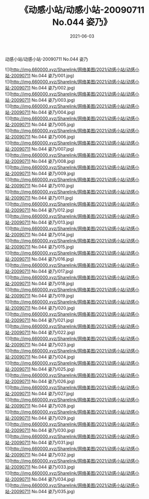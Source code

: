 ﻿---
layout: post
title:  《动感小站/动感小站-20090711 No.044 姿乃》
date:   2021-06-03
img: http://img.660000.xyz/Sharelink/网络美图/2021/动感小站/动感小站-20090711 No.044 姿乃/000.jpg
categories: [美女, 清纯, 唯美]
---

动感小站/动感小站-20090711 No.044 姿乃

 ![](http://img.660000.xyz/Sharelink/网络美图/2021/动感小站/动感小站-20090711 No.044 姿乃/001.jpg) <br>![](http://img.660000.xyz/Sharelink/网络美图/2021/动感小站/动感小站-20090711 No.044 姿乃/002.jpg) <br>![](http://img.660000.xyz/Sharelink/网络美图/2021/动感小站/动感小站-20090711 No.044 姿乃/003.jpg) <br>![](http://img.660000.xyz/Sharelink/网络美图/2021/动感小站/动感小站-20090711 No.044 姿乃/004.jpg) <br>![](http://img.660000.xyz/Sharelink/网络美图/2021/动感小站/动感小站-20090711 No.044 姿乃/005.jpg) <br>![](http://img.660000.xyz/Sharelink/网络美图/2021/动感小站/动感小站-20090711 No.044 姿乃/006.jpg) <br>![](http://img.660000.xyz/Sharelink/网络美图/2021/动感小站/动感小站-20090711 No.044 姿乃/007.jpg) <br>![](http://img.660000.xyz/Sharelink/网络美图/2021/动感小站/动感小站-20090711 No.044 姿乃/008.jpg) <br>![](http://img.660000.xyz/Sharelink/网络美图/2021/动感小站/动感小站-20090711 No.044 姿乃/009.jpg) <br>![](http://img.660000.xyz/Sharelink/网络美图/2021/动感小站/动感小站-20090711 No.044 姿乃/010.jpg) <br>![](http://img.660000.xyz/Sharelink/网络美图/2021/动感小站/动感小站-20090711 No.044 姿乃/011.jpg) <br>![](http://img.660000.xyz/Sharelink/网络美图/2021/动感小站/动感小站-20090711 No.044 姿乃/012.jpg) <br>![](http://img.660000.xyz/Sharelink/网络美图/2021/动感小站/动感小站-20090711 No.044 姿乃/013.jpg) <br>![](http://img.660000.xyz/Sharelink/网络美图/2021/动感小站/动感小站-20090711 No.044 姿乃/014.jpg) <br>![](http://img.660000.xyz/Sharelink/网络美图/2021/动感小站/动感小站-20090711 No.044 姿乃/015.jpg) <br>![](http://img.660000.xyz/Sharelink/网络美图/2021/动感小站/动感小站-20090711 No.044 姿乃/016.jpg) <br>![](http://img.660000.xyz/Sharelink/网络美图/2021/动感小站/动感小站-20090711 No.044 姿乃/017.jpg) <br>![](http://img.660000.xyz/Sharelink/网络美图/2021/动感小站/动感小站-20090711 No.044 姿乃/018.jpg) <br>![](http://img.660000.xyz/Sharelink/网络美图/2021/动感小站/动感小站-20090711 No.044 姿乃/019.jpg) <br>![](http://img.660000.xyz/Sharelink/网络美图/2021/动感小站/动感小站-20090711 No.044 姿乃/020.jpg) <br>![](http://img.660000.xyz/Sharelink/网络美图/2021/动感小站/动感小站-20090711 No.044 姿乃/021.jpg) <br>![](http://img.660000.xyz/Sharelink/网络美图/2021/动感小站/动感小站-20090711 No.044 姿乃/022.jpg) <br>![](http://img.660000.xyz/Sharelink/网络美图/2021/动感小站/动感小站-20090711 No.044 姿乃/023.jpg) <br>![](http://img.660000.xyz/Sharelink/网络美图/2021/动感小站/动感小站-20090711 No.044 姿乃/024.jpg) <br>![](http://img.660000.xyz/Sharelink/网络美图/2021/动感小站/动感小站-20090711 No.044 姿乃/025.jpg) <br>![](http://img.660000.xyz/Sharelink/网络美图/2021/动感小站/动感小站-20090711 No.044 姿乃/026.jpg) <br>![](http://img.660000.xyz/Sharelink/网络美图/2021/动感小站/动感小站-20090711 No.044 姿乃/027.jpg) <br>![](http://img.660000.xyz/Sharelink/网络美图/2021/动感小站/动感小站-20090711 No.044 姿乃/028.jpg) <br>![](http://img.660000.xyz/Sharelink/网络美图/2021/动感小站/动感小站-20090711 No.044 姿乃/029.jpg) <br>![](http://img.660000.xyz/Sharelink/网络美图/2021/动感小站/动感小站-20090711 No.044 姿乃/030.jpg) <br>![](http://img.660000.xyz/Sharelink/网络美图/2021/动感小站/动感小站-20090711 No.044 姿乃/031.jpg) <br>![](http://img.660000.xyz/Sharelink/网络美图/2021/动感小站/动感小站-20090711 No.044 姿乃/032.jpg) <br>![](http://img.660000.xyz/Sharelink/网络美图/2021/动感小站/动感小站-20090711 No.044 姿乃/033.jpg) <br>![](http://img.660000.xyz/Sharelink/网络美图/2021/动感小站/动感小站-20090711 No.044 姿乃/034.jpg) <br>![](http://img.660000.xyz/Sharelink/网络美图/2021/动感小站/动感小站-20090711 No.044 姿乃/035.jpg) <br>